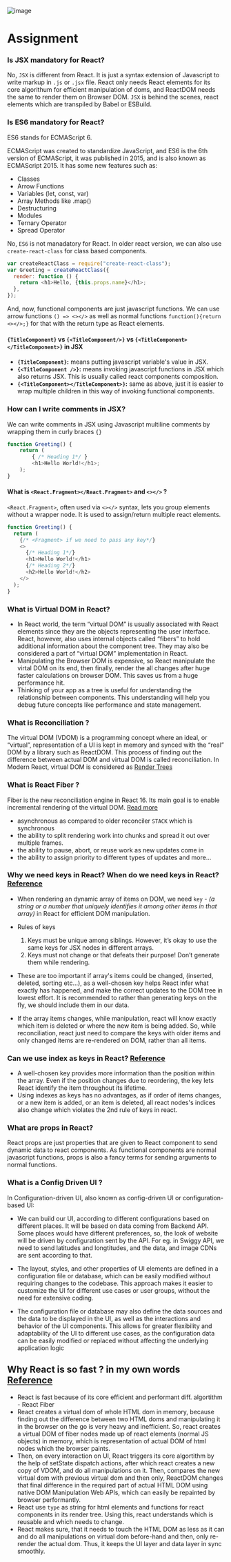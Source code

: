 ![image](https://github.com/shljsl75891/namaste-react/assets/56100355/12567afa-b771-42c6-a24a-47a643626869)

# Assignment

### Is JSX mandatory for React?

No, `JSX` is different from React. It is just a syntax extension of Javascript to write markup in `.js` or `.jsx` file. React only needs React elements for its core algorithum for efficient manipulation of doms, and ReactDOM needs the same to render them on Browser DOM. `JSX` is behind the scenes, react elements which are transpiled by Babel or ESBuild.

### Is ES6 mandatory for React?

ES6 stands for ECMAScript 6.

ECMAScript was created to standardize JavaScript, and ES6 is the 6th version of ECMAScript, it was published in 2015, and is also known as ECMAScript 2015. It has some new features such as:

- Classes
- Arrow Functions
- Variables (let, const, var)
- Array Methods like .map()
- Destructuring
- Modules
- Ternary Operator
- Spread Operator

No, `ES6` is not manadatory for React. In older react version, we can also use `create-react-class` for class based components.

```javascript
var createReactClass = require("create-react-class");
var Greeting = createReactClass({
  render: function () {
    return <h1>Hello, {this.props.name}</h1>;
  },
});
```

And, now, functional components are just javascript functions. We can use arrow functions `() => <></>` as well as normal functions `function(){return <></>;}` for that with the return type as React elements.

#### `{TitleComponent}` vs `{<TitleComponent/>}` vs `{<TitleComponent></TitleComponent>}` in JSX

- **`{TitleComponent}`:** means putting javascript variable's value in JSX.
- **`{<TitleComponent />}`:** means invoking javascript functions in JSX which also returns JSX. This is usually called react components composition.
- **`{<TitleComponent></TitleComponent>}`:** same as above, just it is easier to wrap multiple children in this way of invoking functional components.

### How can I write comments in JSX?

We can write comments in JSX using Javascript multiline comments by wrapping them in curly braces `{}`

```javascript
function Greeting() {
    return (
        { /* Heading 1*/ }
        <h1>Hello World!</h1>;
    );
}
```

#### What is `<React.Fragment></React.Fragment>` and `<></>` ?

`<React.Fragment>`, often used via `<></>` syntax, lets you group elements without a wrapper node. It is used to assign/return multiple react elements.

```javascript
function Greeting() {
  return (
    {/* <Fragment> if we need to pass any key*/}
    <>
      {/* Heading 1*/}
      <h1>Hello World!</h1>
      {/* Heading 2*/}
      <h2>Hello World!</h2>
    </>
  );
}
```

### What is Virtual DOM in React?

- In React world, the term “virtual DOM” is usually associated with React elements since they are the objects representing the user interface. React, however, also uses internal objects called “fibers” to hold additional information about the component tree. They may also be considered a part of “virtual DOM” implementation in React.
- Manipulating the Browser DOM is expensive, so React manipulate the virtal DOM on its end, then finally, render the all changes after huge faster calculations on browser DOM. This saves us from a huge performance hit.
- Thinking of your app as a tree is useful for understanding the relationship between components. This understanding will help you debug future concepts like performance and state management.

### What is Reconciliation ?

The virtual DOM (VDOM) is a programming concept where an ideal, or “virtual”, representation of a UI is kept in memory and synced with the “real” DOM by a library such as ReactDOM. This process of finding out the difference between actual DOM and virtual DOM is called reconciliation. In Modern React, virtual DOM is considered as [Render Trees](https://react.dev/learn/understanding-your-ui-as-a-tree)

### What is React Fiber ?

Fiber is the new reconciliation engine in React 16. Its main goal is to enable incremental rendering of the virtual DOM. [Read more](https://github.com/acdlite/react-fiber-architecture)

- asynchronous as compared to older reconciler `STACK` which is synchronous
- the ability to split rendering work into chunks and spread it out over multiple frames.
- the ability to pause, abort, or reuse work as new updates come in
- the ability to assign priority to different types of updates and more...

### Why we need keys in React? When do we need keys in React? [Reference](https://react.dev/learn/rendering-lists)

- When rendering an dynamic array of items on DOM, we need `key` - _*(a string or a number that uniquely identifies it among other items in that array)*_ in React for efficient DOM manipulation.

- Rules of keys

  1. Keys must be unique among siblings. However, it’s okay to use the same keys for JSX nodes in different arrays.
  1. Keys must not change or that defeats their purpose! Don’t generate them while rendering.

- These are too important if array's items could be changed, (inserted, deleted, sorting etc...), as a well-chosen key helps React infer what exactly has happened, and make the correct updates to the DOM tree in lowest effort. It is recommended to rather than generating keys on the fly, we should include them in our data.

- If the array items changes, while manipulation, react will know exactly which item is deleted or where the new item is being added. So, while reconciliation, react just need to compare the keys with older items and only changed items are re-rendered on DOM, rather than all items.

### Can we use index as keys in React? [Reference](https://robinpokorny.com/blog/index-as-a-key-is-an-anti-pattern/)

- A well-chosen key provides more information than the position within the array. Even if the position changes due to reordering, the key lets React identify the item throughout its lifetime.
- Using indexes as keys has no advantages, as if order of items changes, or a new item is added, or an item is deleted, all react nodes's indices also change which violates the 2nd rule of keys in react.

### What are props in React?

React props are just properties that are given to React component to send dynamic data to react components. As functional components are normal javascript functions, props is also a fancy terms for sending arguments to normal functions.

### What is a Config Driven UI ?

In Configuration-driven UI, also known as config-driven UI or configuration-based UI:

- We can build our UI, according to different configurations based on different places. It will be based on data coming from Backend API. Some places would have different preferences, so, the look of website will be driven by configuration sent by the API. For eg. in Swiggy API, we need to send latitudes and longtitudes, and the data, and image CDNs are sent according to that.

- The layout, styles, and other properties of UI elements are defined in a configuration file or database, which can be easily modified without requiring changes to the codebase. This approach makes it easier to customize the UI for different use cases or user groups, without the need for extensive coding.

- The configuration file or database may also define the data sources and the data to be displayed in the UI, as well as the interactions and behavior of the UI components. This allows for greater flexibility and adaptability of the UI to different use cases, as the configuration data can be easily modified or replaced without affecting the underlying application logic

## **Why React is so fast ? in my own words** [Reference](https://react.dev/learn/preserving-and-resetting-state)

- React is fast because of its core efficient and performant diff. algortithm - React Fiber
- React creates a virtual dom of whole HTML dom in memory, because finding out the difference between two HTML doms and manipulating it in the browser on the go is very heavy and inefficient. So, react creates a virtual DOM of fiber nodes made up of react elements (normal JS objects) in memory, which is representation of actual DOM of html nodes which the browser paints.
- Then, on every interaction on UI, React triggers its core algortithm by the help of setState dispatch actions, after which react creates a new copy of VDOM, and do all manipulations on it. Then, compares the new virtual dom with previous virtual dom and then only, ReactDOM changes that final difference in the required part of actual HTML DOM using native DOM Manipulation Web APIs, which can easily be repainted by browser performantly.
- React use `type` as string for html elements and functions for react components in its render tree. Using this, react understands which is reusable and which needs to change.
- React makes sure, that it needs to touch the HTML DOM as less as it can and do all manipulations on virtual dom before-hand and then, only re-render the actual dom. Thus, it keeps the UI layer and data layer in sync smoothly.
